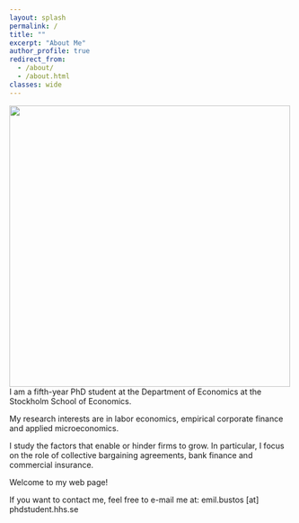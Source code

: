 ```yaml
---
layout: splash
permalink: /
title: ""
excerpt: "About Me"
author_profile: true
redirect_from:
  - /about/
  - /about.html
classes: wide
---
```

<img src="{{site.url}}/images/220_MTW_Handels_P3_9718.jpg" width="500" align="left" style="display: block; margin-right: 40px;" />

I am a fifth-year PhD student at the Department of Economics at the Stockholm School of Economics. 

My research interests are in labor economics, empirical corporate finance and applied microeconomics. 

I study the factors that enable or hinder firms to grow. In particular, I focus on the role of collective bargaining agreements, bank finance and commercial insurance.

Welcome to my web page!

If you want to contact me, feel free to e-mail me at: emil.bustos [at] phdstudent.hhs.se


<!-- I am on the job market and available for interviews before, during, and after the virtual European Job Market and the virtual 2021 AEA/ASSA meetings. -->

<!-- You can find my CV [here](https://www.dropbox.com/s/jf76rlxifl051i2/schroeder_cv_jm.pdf?dl=0){:target="_blank"} and my job market paper [here](https://www.dropbox.com/s/qqpvkbzdtt91vub/schroeder_jmp.pdf?dl=0){:target="_blank"}. -->

<!-- You can contact me at christofer.schroeder at phdstudent.hhs.se -->
